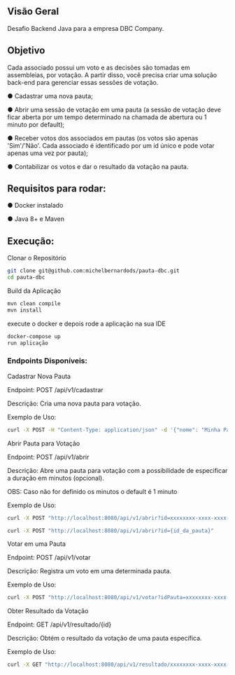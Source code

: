 ## Visão Geral 
Desafio Backend Java para a empresa DBC Company.

## Objetivo
Cada associado possui um voto e as decisões são tomadas em assembleias, por votação.
A partir disso, você precisa criar uma solução back-end para gerenciar essas sessões de votação.

● Cadastrar uma nova pauta;

● Abrir uma sessão de votação em uma pauta (a sessão de votação deve ficar aberta por um tempo
determinado na chamada de abertura ou 1 minuto por default);

● Receber votos dos associados em pautas (os votos são apenas 'Sim'/'Não'. Cada associado é
identificado por um id único e pode votar apenas uma vez por pauta);

● Contabilizar os votos e dar o resultado da votação na pauta.


## Requisitos para rodar:

● Docker instalado

● Java 8+ e Maven


## Execução:

Clonar o Repositório

```bash
git clone git@github.com:michelbernardods/pauta-dbc.git
cd pauta-dbc
```

Build da Aplicação
```bash
mvn clean compile
mvn install
```

execute o docker e depois rode a aplicação na sua IDE
```bash
docker-compose up 
run aplicação
```

### Endpoints Disponíveis:
Cadastrar Nova Pauta

Endpoint: POST /api/v1/cadastrar

Descrição: Cria uma nova pauta para votação.

Exemplo de Uso:

```bash
curl -X POST -H "Content-Type: application/json" -d '{"nome": "Minha Pauta"}' http://localhost:8080/api/v1/cadastrar
```

Abrir Pauta para Votação

Endpoint: POST /api/v1/abrir

Descrição: Abre uma pauta para votação com a possibilidade de especificar a duração em minutos (opcional).

OBS: Caso não for definido os minutos o default é 1 minuto

Exemplo de Uso:
```bash
curl -X POST "http://localhost:8080/api/v1/abrir?id=xxxxxxxx-xxxx-xxxx-xxxx-xxxxxxxxxxxx&minutos=2"

curl -X POST "http://localhost:8080/api/v1/abrir?id={id_da_pauta}"
```

Votar em uma Pauta

Endpoint: POST /api/v1/votar

Descrição: Registra um voto em uma determinada pauta.

Exemplo de Uso:
```bash
curl -X POST "http://localhost:8080/api/v1/votar?idPauta=xxxxxxxx-xxxx-xxxx-xxxx-xxxxxxxxxxxx&idAssociado=1&voto=sim&cpf=12345678900"
```

Obter Resultado da Votação

Endpoint: GET /api/v1/resultado/{id}

Descrição: Obtém o resultado da votação de uma pauta específica.

Exemplo de Uso:
```bash
curl -X GET "http://localhost:8080/api/v1/resultado/xxxxxxxx-xxxx-xxxx-xxxx-xxxxxxxxxxxx"
```